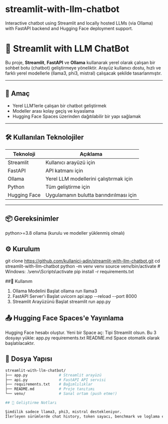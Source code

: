 # streamlit-with-llm-chatbot
Interactive chatbot using Streamlit and locally hosted LLMs (via Ollama) with FastAPI backend and Hugging Face deployment support.


# 🤖 Streamlit with LLM ChatBot

Bu proje, **Streamlit**, **FastAPI** ve **Ollama** kullanarak yerel olarak çalışan bir sohbet botu (chatbot) geliştirmeye yöneliktir. Arayüz kullanıcı dostu, hızlı ve farklı yerel modellerle (llama3, phi3, mistral) çalışacak şekilde tasarlanmıştır.

---

## 🎯 Amaç

- Yerel LLM’lerle çalışan bir chatbot geliştirmek  
- Modeller arası kolay geçiş ve kıyaslama  
- Hugging Face Spaces üzerinden dağıtılabilir bir yapı sağlamak

---

## 🛠️ Kullanılan Teknolojiler

| Teknoloji     | Açıklama                                  |
|---------------|--------------------------------------------|
| Streamlit     | Kullanıcı arayüzü için                    |
| FastAPI       | API katmanı için                          |
| Ollama        | Yerel LLM modellerini çalıştırmak için    |
| Python        | Tüm geliştirme için                       |
| Hugging Face  | Uygulamanın bulutta barındırılması için   |

---

## 📦 Gereksinimler


python>=3.8
ollama (kurulu ve modeller yüklenmiş olmalı)

## ⚙️ Kurulum

git clone https://github.com/kullanici-adin/streamlit-with-llm-chatbot.git
cd streamlit-with-llm-chatbot
python -m venv venv
source venv/bin/activate  # Windows: .\venv\Scripts\activate
pip install -r requirements.txt

##🚀 Kullanım

1. Ollama Modelini Başlat
ollama run llama3
2. FastAPI Server'ı Başlat
uvicorn api:app --reload --port 8000
3. Streamlit Arayüzünü Başlat
streamlit run app.py

## 📤 Hugging Face Spaces'e Yayınlama

Hugging Face hesabı oluştur.
Yeni bir Space aç: Tipi Streamlit olsun.
Bu 3 dosyayı yükle:
app.py
requirements.txt
README.md
Space otomatik olarak başlatılacaktır.

## 📁 Dosya Yapısı

```bash 
streamlit-with-llm-chatbot/
├── app.py              # Streamlit arayüzü
├── api.py              # FastAPI API servisi
├── requirements.txt    # Bağımlılıklar
├── README.md           # Proje tanıtımı
└── venv/               # Sanal ortam (push etme!)

## 📝 Geliştirme Notları

Şimdilik sadece llama3, phi3, mistral destekleniyor.
İlerleyen sürümlerde chat history, token sayacı, benchmark ve loglama eklenecek.

